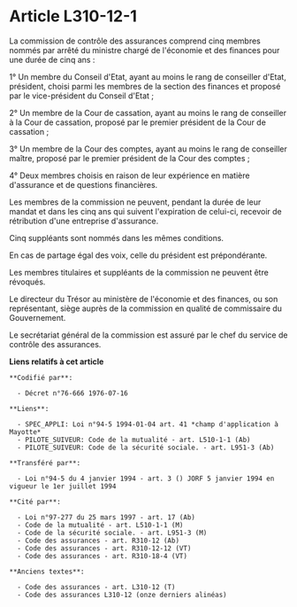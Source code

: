 # Article L310-12-1

La commission de contrôle des assurances comprend cinq membres nommés par arrêté du ministre chargé de l'économie et des
finances pour une durée de cinq ans :

1° Un membre du Conseil d'Etat, ayant au moins le rang de conseiller d'Etat, président, choisi parmi les membres de la
section des finances et proposé par le vice-président du Conseil d'Etat ;

2° Un membre de la Cour de cassation, ayant au moins le rang de conseiller à la Cour de cassation, proposé par le premier
président de la Cour de cassation ;

3° Un membre de la Cour des comptes, ayant au moins le rang de conseiller maître, proposé par le premier président de la Cour
des comptes ;

4° Deux membres choisis en raison de leur expérience en matière d'assurance et de questions financières.

Les membres de la commission ne peuvent, pendant la durée de leur mandat et dans les cinq ans qui suivent l'expiration de
celui-ci, recevoir de rétribution d'une entreprise d'assurance.

Cinq suppléants sont nommés dans les mêmes conditions.

En cas de partage égal des voix, celle du président est prépondérante.

Les membres titulaires et suppléants de la commission ne peuvent être révoqués.

Le directeur du Trésor au ministère de l'économie et des finances, ou son représentant, siège auprès de la commission en
qualité de commissaire du Gouvernement.

Le secrétariat général de la commission est assuré par le chef du service de contrôle des assurances.

**Liens relatifs à cet article**

	**Codifié par**:

	  - Décret n°76-666 1976-07-16

	**Liens**:

	  - SPEC_APPLI: Loi n°94-5 1994-01-04 art. 41 *champ d'application à Mayotte*
	  - PILOTE_SUIVEUR: Code de la mutualité - art. L510-1-1 (Ab)
	  - PILOTE_SUIVEUR: Code de la sécurité sociale. - art. L951-3 (Ab)

	**Transféré par**:

	  - Loi n°94-5 du 4 janvier 1994 - art. 3 () JORF 5 janvier 1994 en vigueur le 1er juillet 1994

	**Cité par**:

	  - Loi n°97-277 du 25 mars 1997 - art. 17 (Ab)
	  - Code de la mutualité - art. L510-1-1 (M)
	  - Code de la sécurité sociale. - art. L951-3 (M)
	  - Code des assurances - art. R310-12 (Ab)
	  - Code des assurances - art. R310-12-12 (VT)
	  - Code des assurances - art. R310-18-4 (VT)

	**Anciens textes**:

	  - Code des assurances - art. L310-12 (T)
	  - Code des assurances L310-12 (onze derniers alinéas)
